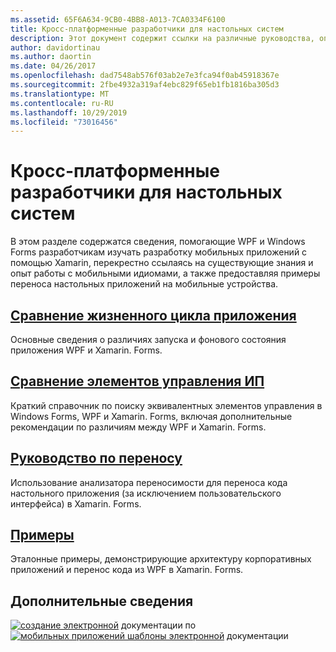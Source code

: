 ```yaml
---
ms.assetid: 65F6A634-9CB0-4BB8-A013-7CA0334F6100
title: Кросс-платформенные разработчики для настольных систем
description: Этот документ содержит ссылки на различные руководства, описывающие Xamarin. Forms для разработчиков WPF и Windows Forms. В связанном содержимом рассматриваются жизненный цикл приложения, элементы управления пользовательского интерфейса, руководство по переносу и примеры.
author: davidortinau
ms.author: daortin
ms.date: 04/26/2017
ms.openlocfilehash: dad7548ab576f03ab2e7e3fca94f0ab45918367e
ms.sourcegitcommit: 2fbe4932a319af4ebc829f65eb1fb1816ba305d3
ms.translationtype: MT
ms.contentlocale: ru-RU
ms.lasthandoff: 10/29/2019
ms.locfileid: "73016456"
---
```

# <a name="cross-platform-for-desktop-developers"></a>Кросс-платформенные разработчики для настольных систем

В этом разделе содержатся сведения, помогающие WPF и Windows Forms разработчикам изучать разработку мобильных приложений с помощью Xamarin, перекрестно ссылаясь на существующие знания и опыт работы с мобильными идиомами, а также предоставляя примеры переноса настольных приложений на мобильные устройства.

## <a name="app-lifecycle-comparisonlifecyclemd"></a>[Сравнение жизненного цикла приложения](lifecycle.md)

Основные сведения о различиях запуска и фонового состояния приложения WPF и Xamarin. Forms.

## <a name="ui-controls-comparisoncontrolsindexmd"></a>[Сравнение элементов управления ИП](controls/index.md)

Краткий справочник по поиску эквивалентных элементов управления в Windows Forms, WPF и Xamarin. Forms, включая дополнительные рекомендации по различиям между WPF и Xamarin. Forms.

## <a name="porting-guidanceportingmd"></a>[Руководство по переносу](porting.md)

Использование анализатора переносимости для переноса кода настольного приложения (за исключением пользовательского интерфейса) в Xamarin. Forms.

## <a name="samplessamplesmd"></a>[Примеры](samples.md)

Эталонные примеры, демонстрирующие архитектуру корпоративных приложений и перенос кода из WPF в Xamarin. Forms.

## <a name="learn-more"></a>Дополнительные сведения

[![создание электронной](images/creating-sml.png)](~/xamarin-forms/creating-mobile-apps-xamarin-forms/index.md) документации по [![мобильных приложений шаблоны электронной](images/enterprise-sml.png)](~/xamarin-forms/enterprise-application-patterns/index.md) документации

